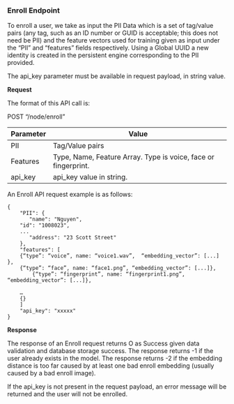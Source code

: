 ### Enroll Endpoint

To enroll a user, we take as input the PII Data which is a set of tag/value pairs (any tag, such as an ID number or GUID is acceptable; this does not need be PII) and the feature vectors used for training given as input under the “PII” and “features” fields respectively. Using a Global UUID a new identity is created in the persistent engine corresponding to the PII provided. 

The api_key parameter must be available in request payload, in string value.

**Request**

The format of this API call is:  

POST “/node/enroll”

|Parameter     |         Value| 
|-----|----|
|PII           |         Tag/Value pairs|
|Features      |         Type, Name, Feature Array. Type is voice, face or fingerprint.|
|api_key      |         api_key value in string.|

An Enroll API request example is as follows:
```
{
    "PII": {
       "name": "Nguyen",
	"id": "1008023",
	...
       "address": "23 Scott Street"
    },
    "features": [
	{“type”: “voice”, name: “voice1.wav”,  “embedding_vector”: [...] },
	{“type”: “face”, name: “face1.png”, “embedding_vector”: [...]},
        {“type”: “fingerprint”, name: “fingerprint1.png”, “embedding_vector”: [...]},

	…
	{}
    ]
    "api_key": "xxxxx"
}
```

**Response**

The response of an Enroll request returns O as Success given data validation and database storage success.
The response returns -1 if the user already exists in the model.
The response returns -2 if the embedding distance is too far caused by at least one bad enroll embedding (usually caused by a bad enroll image).

If the api_key is not present in the request payload, an error message will be returned and the user will not be enrolled.